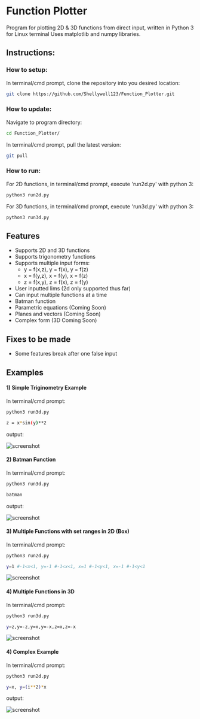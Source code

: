 # Function Plotter
Program for plotting 2D & 3D functions from direct input, written in Python 3 for Linux terminal
Uses matplotlib and numpy libraries.

## Instructions:

### How to setup:
In terminal/cmd prompt, clone the repository into you desired location:
```bash
git clone https://github.com/Shellywell123/Function_Plotter.git
```

### How to update:
Navigate to program directory:
```bash
cd Function_Plotter/
```
In terminal/cmd prompt, pull the latest version:
```bash
git pull
```

### How to run:
For 2D functions, in terminal/cmd prompt, execute 'run2d.py' with python 3:
```bash
python3 run2d.py
```
For 3D functions, in terminal/cmd prompt, execute 'run3d.py' with python 3:
```bash
python3 run3d.py
```

## Features
 - Supports 2D and 3D functions
 - Supports trigonometry functions
 - Supports multiple input forms:
    - y = f(x,z), y = f(x), y = f(z)
    - x = f(y,z), x = f(y), x = f(z)
    - z = f(x,y), z = f(x), z = f(y)
 - User inputted lims (2d only supported thus far)
 - Can input multiple functions at a time
 - Batman function 
 - Parametric equations (Coming Soon)
 - Planes and vectors   (Coming Soon)
 - Complex form (3D Coming Soon)

## Fixes to be made
- Some features break after one false input

## Examples
#### 1) Simple Triginometry Example
In terminal/cmd prompt:
```bash
python3 run3d.py
```
```bash
z = x*sin(y)**2
```
output:

![screenshot](Images/screenshot.png)

#### 2) Batman Function
In terminal/cmd prompt:
```bash
python3 run3d.py
```
```bash
batman
```
output:

![screenshot](Images/batman.png)
#### 3) Multiple Functions with set ranges in 2D (Box)
In terminal/cmd prompt:
```bash
python3 run2d.py
```
```bash
y=1 #-1<x<1, y=-1 #-1<x<1, x=1 #-1<y<1, x=-1 #-1<y<1
```

![screenshot](Images/box.png)

#### 4) Multiple Functions in 3D
In terminal/cmd prompt:
```bash
python3 run3d.py
```
```bash
y=z,y=-z,y=x,y=-x,z=x,z=-x
```

![screenshot](Images/spike.png)
#### 4) Complex Example
In terminal/cmd prompt:
```bash
python3 run2d.py
```
```bash
y=x, y=(i**2)*x
```
output:

![screenshot](Images/comp2d.png)